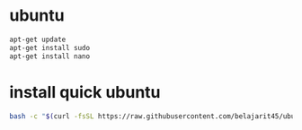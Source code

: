 # ubuntu
```BASH
apt-get update
apt-get install sudo
apt-get install nano
```

# install quick ubuntu
```BASH
bash -c "$(curl -fsSL https://raw.githubusercontent.com/belajarit45/ubuntu/main/installerubuntu.sh)"
```
